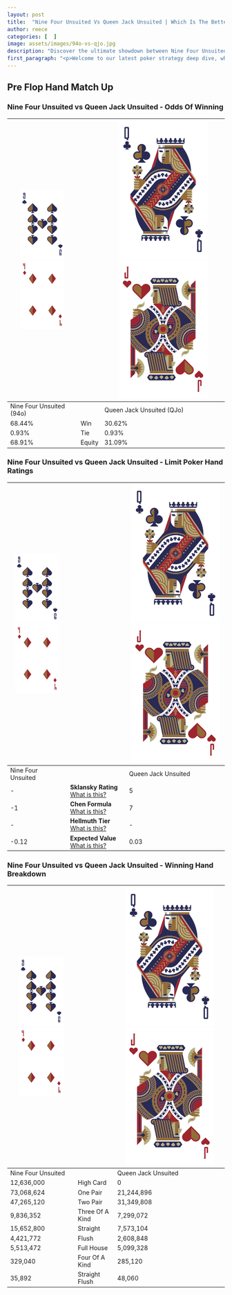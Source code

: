 ```yaml
---
layout: post
title:  "Nine Four Unsuited Vs Queen Jack Unsuited | Which Is The Better Hand In Poker? A Complete Guide"
author: reece
categories: [  ]
image: assets/images/94o-vs-qjo.jpg
description: "Discover the ultimate showdown between Nine Four Unsuited and Queen Jack Unsuited in poker! Uncover the odds, strategies, and scenarios where one hand triumphs over the other. Get ready to up your poker game with this thrilling analysis."
first_paragraph: "<p>Welcome to our latest poker strategy deep dive, where we're pitting two distinct hands against each other in a high-stakes showdown: Nine Four Unsuited vs Queen Jack Unsuited.</p><p>In the dynamic world of poker, every decision counts, and knowing which hand holds the upper hand is key to your success at the table.</p><p>In this article, we'll dissect these two hands, explore the scenarios where one dominates the other, and equip you with the knowledge to make strategic choices that can tip the odds in your favor.</p><p>Get ready to unravel the intriguing dynamics of these poker hands and elevate your game to new heights.</p>"
---
```




[comment]: # (sp0)

## Pre Flop Hand Match Up

<div class="table hand-ratings" markdown="1"> 



### Nine Four Unsuited vs Queen Jack Unsuited - Odds Of Winning


    
| ![image info](assets/images/hand1/9.png) ![image info](assets/images/hand1/4o.png) |  | ![image info](assets/images/hand2/Q.png) ![image info](assets/images/hand2/Jo.png) |
| -------- | -------- | -------- |
| Nine Four Unsuited (94o) |  | Queen Jack Unsuited (QJo) |
| 68.44% | Win | 30.62% |
| 0.93% | Tie | 0.93% |
| 68.91% | Equity | 31.09% |




[comment]: # (sp1)



### Nine Four Unsuited vs Queen Jack Unsuited - Limit Poker Hand Ratings


    
| ![image info](assets/images/hand1/9.png) ![image info](assets/images/hand1/4o.png) |  | ![image info](assets/images/hand2/Q.png) ![image info](assets/images/hand2/Jo.png) |
| -------- | -------- | -------- |
| Nine Four Unsuited |  | Queen Jack Unsuited |
| - | **Sklansky Rating** [What is this?](/sklansky-rating-explained) | 5 |
| -1 | **Chen Formula** [What is this?](/chen-formula-explained) | 7 |
| - | **Hellmuth Tier** [What is this?](/Hellmuth-tier-explained) | - |
| -0.12 | **Expected Value** [What is this?](/expected-value-explained) | 0.03 |




[comment]: # (sp2)



### Nine Four Unsuited vs Queen Jack Unsuited - Winning Hand Breakdown


    
| ![image info](assets/images/hand1/9.png) ![image info](assets/images/hand1/4o.png) |  | ![image info](assets/images/hand2/Q.png) ![image info](assets/images/hand2/Jo.png) |
| -------- | -------- | -------- |
| Nine Four Unsuited |  | Queen Jack Unsuited |
| 12,636,000 | High Card | 0 |
| 73,068,624 | One Pair | 21,244,896 |
| 47,265,120 | Two Pair | 31,349,808 |
| 9,836,352 | Three Of A Kind | 7,299,072 |
| 15,652,800 | Straight | 7,573,104 |
| 4,421,772 | Flush | 2,608,848 |
| 5,513,472 | Full House | 5,099,328 |
| 329,040 | Four Of A Kind | 285,120 |
| 35,892 | Straight Flush | 48,060 |




[comment]: # (sp3)



</div>

[comment]: # (sp4)



[comment]: # (sp5)

